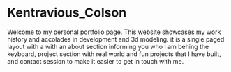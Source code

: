 # Kentravious_Colson
Welcome to my personal portfolio page. This website showcases my work history and accolades in development and 3d modeling. 
it is a single paged layout with a with an about section informing you who I am behing the keyboard, project section with real world and fun projects that I have built, and contact session to make it easier to get in touch with me.
